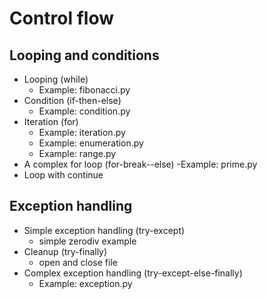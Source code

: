 # Control flow

## Looping and conditions

  * Looping (while)
      - Example: fibonacci.py
  * Condition (if-then-else)
      - Example: condition.py
  * Iteration (for)
      - Example: iteration.py
      - Example: enumeration.py
      - Example: range.py
  * A complex for loop (for-break--else)
      -Example: prime.py
  * Loop with continue

## Exception handling

  * Simple exception handling (try-except)
      - simple zerodiv example
  * Cleanup (try-finally)
      - open and close file
  * Complex exception handling (try-except-else-finally)
      - Example: exception.py
